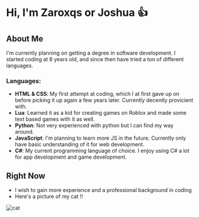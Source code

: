# Hi, I'm Zaroxqs or Joshua 👍

## About Me
I'm currently planning on getting a degree in software development. I started coding at 8 years old, and since then have tried a ton of different languages.

### Languages:
- **HTML & CSS**: My first attempt at coding, which I at first gave up on before picking it up again a few years later. Currently decently provicient with.
- **Lua**: Learned it as a kid for creating games on Roblox and made some text based games with it as well.
- **Python**: Not very experienced with python but I can find my way around.
- **JavaScript**: I'm planning to learn more JS in the future. Currently only have basic understanding of it for web development.
- **C#**: My current programming language of choice. I enjoy using C# a lot for app development and game development.

## Right Now
- I wish to gain more experience and a professional background in coding
- Here's a picture of my cat !!

![cat](https://github.com/Zaroxqs/Zaroxqs/assets/101127566/1cabf680-c2db-4fb6-baea-9aebf210fc44)
